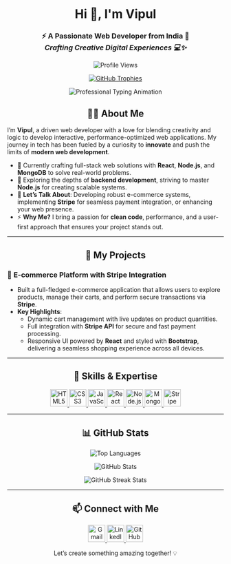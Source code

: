 <h1 align="center">Hi 👋, I'm Vipul</h1>
<h3 align="center">
  <strong>⚡ A Passionate Web Developer from India 🚀</strong><br/>
  <em>Crafting Creative Digital Experiences 💻✨</em>
</h3>




<p align="center">
  <img src="https://komarev.com/ghpvc/?username=vipulsangwan771&label=PROFILE+VIEWS&color=blueviolet&style=for-the-badge" alt="Profile Views" />
</p>

<p align="center">
  <a href="https://github.com/ryo-ma/github-profile-trophy" target="_blank">
    <img src="https://github-profile-trophy.vercel.app/?username=vipulsangwan771&theme=algolia&no-frame=true&no-bg=true&margin-w=20&margin-h=15" alt="GitHub Trophies" />
  </a>
</p>

<p align="center">
  <img src="https://readme-typing-svg.herokuapp.com?font=Roboto&size=28&duration=3500&color=0e75b6&background=FFFFFF00&center=true&vCenter=true&width=650&lines=Experienced+Web+Developer;Expert+in+React+%26+JavaScript;Delivering+Seamless+User+Experiences;Focused+on+Innovation+and+Quality" alt="Professional Typing Animation" />
</p>




<h2 align="center">👨‍💻 About Me</h2>

I’m **Vipul**, a driven web developer with a love for blending creativity and logic to develop interactive, performance-optimized web applications. My journey in tech has been fueled by a curiosity to **innovate** and push the limits of **modern web development**.

- 🔭 Currently crafting full-stack web solutions with **React**, **Node.js**, and **MongoDB** to solve real-world problems.
- 🌱 Exploring the depths of **backend development**, striving to master **Node.js** for creating scalable systems.
- 💬 **Let’s Talk About**: Developing robust e-commerce systems, implementing **Stripe** for seamless payment integration, or enhancing your web presence.
- ⚡ **Why Me?** I bring a passion for **clean code**, performance, and a user-first approach that ensures your project stands out.

---

<h2 align="center">🚀 My Projects</h2>

### 💼 **E-commerce Platform with Stripe Integration**
- Built a full-fledged e-commerce application that allows users to explore products, manage their carts, and perform secure transactions via **Stripe**.
- **Key Highlights**:
  - Dynamic cart management with live updates on product quantities.
  - Full integration with **Stripe API** for secure and fast payment processing.
  - Responsive UI powered by **React** and styled with **Bootstrap**, delivering a seamless shopping experience across all devices.

---

<h2 align="center">💼 Skills & Expertise</h2>

<p align="center">
  <a href="https://developer.mozilla.org/en-US/docs/Web/HTML" target="_blank">
    <img src="https://img.icons8.com/color/48/000000/html-5.png" alt="HTML5" width="40" height="40"/>
  </a>
  <a href="https://developer.mozilla.org/en-US/docs/Web/CSS" target="_blank">
    <img src="https://img.icons8.com/color/48/000000/css3.png" alt="CSS3" width="40" height="40"/>
  </a>
  <a href="https://developer.mozilla.org/en-US/docs/Web/JavaScript" target="_blank">
    <img src="https://img.icons8.com/color/48/000000/javascript.png" alt="JavaScript" width="40" height="40"/>
  </a>
  <a href="https://reactjs.org/" target="_blank">
    <img src="https://img.icons8.com/plasticine/100/000000/react.png" alt="React" width="40" height="40"/>
  </a>
  <a href="https://nodejs.org" target="_blank">
    <img src="https://img.icons8.com/color/48/000000/nodejs.png" alt="Node.js" width="40" height="40"/>
  </a>
  <a href="https://www.mongodb.com/" target="_blank">
    <img src="https://img.icons8.com/color/48/000000/mongodb.png" alt="MongoDB" width="40" height="40"/>
  </a>
  <a href="https://stripe.com/" target="_blank">
    <img src="https://img.icons8.com/color/48/000000/stripe.png" alt="Stripe" width="40" height="40"/>
  </a>
</p>

---

<h2 align="center">📊 GitHub Stats</h2>

<p align="center">
  <img src="https://github-readme-stats.vercel.app/api/top-langs?username=vipulsangwan771&show_icons=true&locale=en&layout=compact" alt="Top Languages" />
</p>
<p align="center">
  <img src="https://github-readme-stats.vercel.app/api?username=vipulsangwan771&show_icons=true&locale=en" alt="GitHub Stats" />
</p>
<p align="center">
  <img src="https://github-readme-streak-stats.herokuapp.com/?user=vipulsangwan771&" alt="GitHub Streak Stats" />
</p>

---

<h2 align="center">📫 Connect with Me</h2>

<p align="center">
  <a href="mailto:vipulsangwan771@gmail.com" target="_blank">
    <img src="https://img.icons8.com/fluency/48/000000/gmail-new.png" alt="Gmail" width="40" height="40"/>
  </a>
  <a href="https://linkedin.com/in/vipul-sangwan" target="_blank">
    <img src="https://img.icons8.com/color/48/000000/linkedin.png" alt="LinkedIn" width="40" height="40"/>
  </a>
  <a href="https://github.com/vipulsangwan771" target="_blank">
    <img src="https://img.icons8.com/ios-glyphs/30/000000/github.png" alt="GitHub" width="40" height="40"/>
  </a>
</p>

<p align="center">
  Let’s create something amazing together! 💡
</p>
